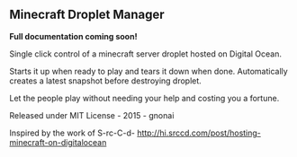Minecraft Droplet Manager
-------------------------

**Full documentation coming soon!**

Single click control of a minecraft server droplet hosted on Digital Ocean.

Starts it up when ready to play and tears it down when done. Automatically creates a latest snapshot before destroying droplet.

Let the people play without needing your help and costing you a fortune.

Released under MIT License - 2015 - gnonai

Inspired by the work of S-rc-C-d-
http://hi.srccd.com/post/hosting-minecraft-on-digitalocean
